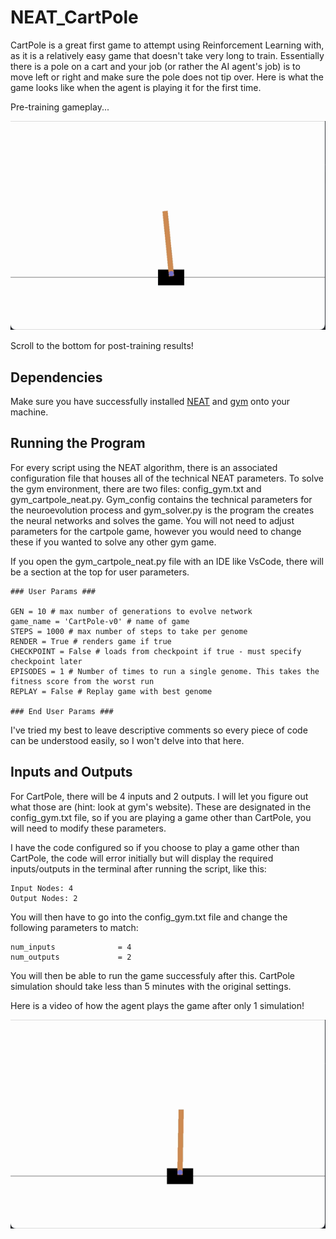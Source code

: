 # NEAT_CartPole

CartPole is a great first game to attempt using Reinforcement Learning with, as it is a relatively easy game that doesn't take very long to train. Essentially there is a pole on a cart and your job (or rather the AI agent's job) is to move left or right and make sure the pole does not tip over. Here is what the game looks like when the agent is playing it for the first time.

Pre-training gameplay...

![](Videos/Pre_Training.gif)

Scroll to the bottom for post-training results!

## Dependencies
Make sure you have successfully installed [NEAT](https://neat-python.readthedocs.io/en/latest/installation.html) and [gym](http://gym.openai.com/docs/#installation) onto your machine.

## Running the Program
For every script using the NEAT algorithm, there is an associated configuration file that houses all of the technical NEAT parameters. To solve the gym environment, there are two files: config_gym.txt and gym_cartpole_neat.py. Gym_config contains the technical parameters for the neuroevolution process and gym_solver.py is the program the creates the neural networks and solves the game. You will not need to adjust parameters for the cartpole game, however you would need to change these if you wanted to solve any other gym game.

If you open the gym_cartpole_neat.py file with an IDE like VsCode, there will be a section at the top for user parameters.
```
### User Params ###

GEN = 10 # max number of generations to evolve network
game_name = 'CartPole-v0' # name of game
STEPS = 1000 # max number of steps to take per genome
RENDER = True # renders game if true
CHECKPOINT = False # loads from checkpoint if true - must specify checkpoint later
EPISODES = 1 # Number of times to run a single genome. This takes the fitness score from the worst run
REPLAY = False # Replay game with best genome

### End User Params ###
```

I've tried my best to leave descriptive comments so every piece of code can be understood easily, so I won't delve into that here.

## Inputs and Outputs
For CartPole, there will be 4 inputs and 2 outputs. I will let you figure out what those are (hint: look at gym's website). These are designated in the config_gym.txt file, so if you are playing a game other than CartPole, you will need to modify these parameters.

I have the code configured so if you choose to play a game other than CartPole, the code will error initially but will display the required inputs/outputs in the terminal after running the script, like this:
```
Input Nodes: 4
Output Nodes: 2
```

You will then have to go into the config_gym.txt file and change the following parameters to match:
```
num_inputs              = 4
num_outputs             = 2
```

You will then be able to run the game successfuly after this. CartPole simulation should take less than 5 minutes with the original settings.

Here is a video of how the agent plays the game after only 1 simulation!

![](Videos/Post_Training.gif)
